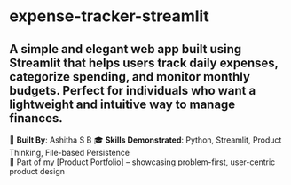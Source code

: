 # expense-tracker-streamlit
A simple and elegant web app built using Streamlit that helps users track daily expenses, categorize spending, and monitor monthly budgets. Perfect for individuals who want a lightweight and intuitive way to manage finances.
---

🧠 **Built By**: Ashitha S B 
🎓 **Skills Demonstrated**: Python, Streamlit, Product Thinking, File-based Persistence  
📁 Part of my [Product Portfolio] – showcasing problem-first, user-centric product design
